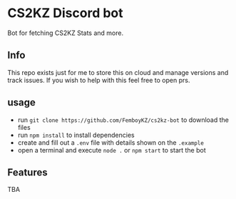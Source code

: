 # CS2KZ Discord bot

Bot for fetching CS2KZ Stats and more.

## Info

This repo exists just for me to store this on cloud and manage versions and track issues.
If you wish to help with this feel free to open prs.

## usage

- run `git clone https://github.com/FemboyKZ/cs2kz-bot` to download the files
- run `npm install` to install dependencies
- create and fill out a `.env` file with details shown on the `.example`
- open a terminal and execute `node .` or `npm start` to start the bot

## Features

TBA

